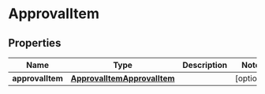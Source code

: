 

# ApprovalItem


## Properties

| Name | Type | Description | Notes |
|------------ | ------------- | ------------- | -------------|
|**approvalItem** | [**ApprovalItemApprovalItem**](ApprovalItemApprovalItem.md) |  |  [optional] |



